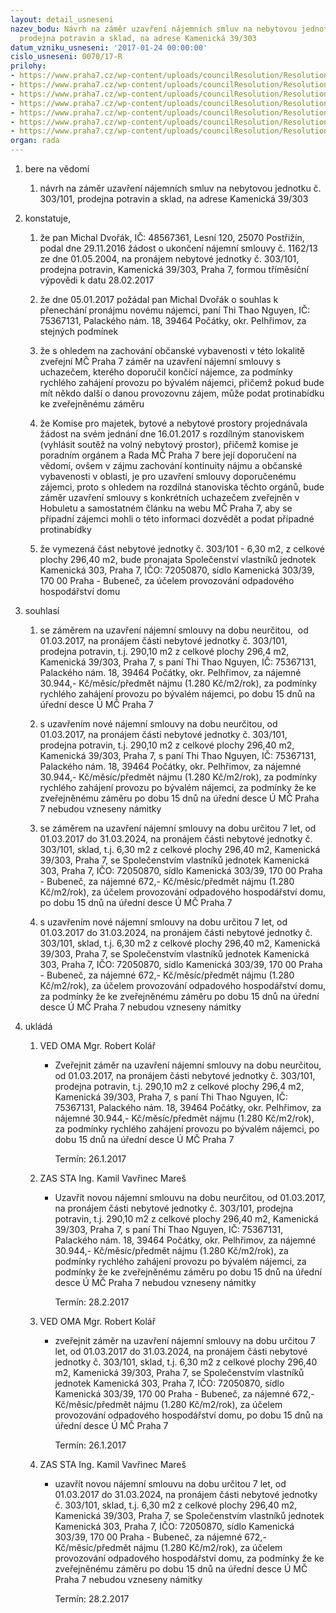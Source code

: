 ```yaml
---
layout: detail_usneseni
nazev_bodu: Návrh na záměr uzavření nájemních smluv na nebytovou jednotku č. 303/101,
  prodejna potravin a sklad, na adrese Kamenická 39/303
datum_vzniku_usneseni: '2017-01-24 00:00:00'
cislo_usneseni: 0070/17-R
prilohy:
- https://www.praha7.cz/wp-content/uploads/councilResolution/Resolutions/28575/export/01DZ_Nguyen303~159479.doc
- https://www.praha7.cz/wp-content/uploads/councilResolution/Resolutions/28575/export/Dvorak_vypoved~159478.pdf
- https://www.praha7.cz/wp-content/uploads/councilResolution/Resolutions/28575/export/Dvorak_zadostoprenechaninajmu~159477.pdf
- https://www.praha7.cz/wp-content/uploads/councilResolution/Resolutions/28575/export/04_Nguyen303~159476.pdf
- https://www.praha7.cz/wp-content/uploads/councilResolution/Resolutions/28575/export/05_Nguyen303~159475.pdf
- https://www.praha7.cz/wp-content/uploads/councilResolution/Resolutions/28575/export/06_Nguyen303~159474.jpg
- https://www.praha7.cz/wp-content/uploads/councilResolution/Resolutions/28575/export/export~296877.pdf
organ: rada
---
```

<ol class="urzList_view" id="urzList">
<li id="" class="urzClass1"><span name="1">bere na vědomí</span>
<ol class="urzOlClass">
<li id="" class="urzClass2" style="TEXT-ALIGN: left"><span><p>návrh na záměr uzavření nájemních smluv na nebytovou jednotku č. 303/101, prodejna potravin a sklad, na adrese Kamenická 39/303</p></span></li></ol></li>
<li id="" class="urzClass1"><span name="50">konstatuje,</span>
<ol class="urzOlClass">
<li id="" class="urzClass2" style="TEXT-ALIGN: left"><span><p>že pan Michal Dvořák, IČ: 48567361, Lesní 120, 25070 Postřižín, podal dne 29.11.2016 žádost o ukončení nájemní smlouvy č. 1162/13 ze dne 01.05.2004, na pronájem nebytové jednotky č. 303/101, prodejna potravin, Kamenická 39/303, Praha 7, formou tříměsíční výpovědi k datu 28.02.2017</p></span></li>
<li id="" class="urzClass2" style="TEXT-ALIGN: left"><span><p>že dne 05.01.2017 požádal pan Michal Dvořák o souhlas k přenechání pronájmu novému nájemci, paní Thi Thao Nguyen, IČ: 75367131, Palackého nám. 18, 39464 Počátky, okr. Pelhřimov, za stejných podmínek</p></span></li>
<li id="" class="urzClass2" style="TEXT-ALIGN: left"><span><p>že s ohledem na zachování občanské vybavenosti v této lokalitě zveřejní MČ Praha 7 záměr na uzavření nájemní smlouvy s uchazečem, kterého doporučil končící nájemce, za podmínky rychlého zahájení provozu po bývalém nájemci, přičemž pokud bude mít někdo další o danou provozovnu zájem, může podat protinabídku ke zveřejněnému záměru</p></span></li>
<li id="" class="urzClass2" style="TEXT-ALIGN: left"><span><p>že Komise pro majetek, bytové a nebytové prostory projednávala žádost na svém jednání dne 16.01.2017 s rozdílným stanoviskem (vyhlásit soutěž na volný nebytový prostor), přičemž komise je poradním orgánem a Rada MČ Praha 7 bere její doporučení na vědomí, ovšem v zájmu zachování kontinuity nájmu a občanské vybavenosti v oblasti, je pro uzavření smlouvy doporučenému zájemci, proto s ohledem na rozdílná stanoviska těchto orgánů, bude záměr uzavření smlouvy s konkrétních uchazečem zveřejněn v Hobuletu a samostatném článku na webu MČ Praha 7, aby se případní zájemci mohli o této informaci dozvědět a podat případné protinabídky</p></span></li>
<li id="" class="urzClass2" style="TEXT-ALIGN: left"><span><p>že vymezená část nebytové jednotky č. 303/101 - 6,30 m2, z celkové plochy 296,40 m2, bude pronajata&nbsp;Společenství vlastníků jednotek Kamenická 303, Praha 7, IČO: 72050870, sídlo Kamenická 303/39, 170 00 Praha - Bubeneč, za účelem provozování odpadového hospodářství domu</p></span></li></ol></li>
<li id="" class="urzClass1"><span name="26">souhlasí</span>
<ol class="urzOlClass">
<li id="" class="urzClass2" style="TEXT-ALIGN: left"><span><p>se záměrem na uzavření nájemní smlouvy na dobu neurčitou,&nbsp; od 01.03.2017, na pronájem části nebytové jednotky č. 303/101, prodejna potravin, t.j. 290,10 m2 z celkové plochy 296,4 m2, Kamenická 39/303, Praha 7, s paní Thi Thao Nguyen, IČ: 75367131, Palackého nám. 18, 39464 Počátky, okr. Pelhřimov, za nájemné 30.944,- Kč/měsíc/předmět nájmu (1.280 Kč/m2/rok), za podmínky rychlého zahájení provozu po bývalém nájemci, po dobu 15 dnů na úřední desce Ú MČ Praha 7</p></span></li>
<li id="" class="urzClass2" style="TEXT-ALIGN: left"><span><p>s uzavřením nové nájemní smlouvy na dobu neurčitou, od 01.03.2017, na pronájem části nebytové jednotky č. 303/101, prodejna potravin, t.j. 290,10 m2 z celkové plochy 296,40 m2, Kamenická 39/303, Praha 7, s paní Thi Thao Nguyen, IČ: 75367131, Palackého nám. 18, 39464 Počátky, okr. Pelhřimov, za nájemné 30.944,- Kč/měsíc/předmět nájmu (1.280 Kč/m2/rok), za podmínky rychlého zahájení provozu po bývalém nájemci, za podmínky že ke zveřejněnému záměru po dobu 15 dnů na úřední desce Ú MČ Praha 7 nebudou vzneseny námitky</p></span></li>
<li id="" class="urzClass2" style="TEXT-ALIGN: left"><span><p>se záměrem na uzavření nájemní smlouvy na dobu určitou 7 let, od 01.03.2017 do 31.03.2024, na pronájem části nebytové jednotky č. 303/101, sklad, t.j. 6,30 m2 z celkové plochy 296,40 m2, Kamenická 39/303, Praha 7, se Společenstvím vlastníků jednotek Kamenická 303, Praha 7, IČO: 72050870, sídlo Kamenická 303/39, 170 00 Praha - Bubeneč, za nájemné 672,- Kč/měsíc/předmět nájmu (1.280 Kč/m2/rok), za účelem provozování odpadového hospodářství domu, po dobu 15 dnů na úřední desce Ú MČ Praha 7<br></p></span></li>
<li id="" class="urzClass2" style="TEXT-ALIGN: left"><span><p>s uzavřením nové nájemní smlouvy na dobu určitou 7 let, od 01.03.2017 do 31.03.2024, na pronájem části nebytové jednotky č. 303/101, sklad, t.j. 6,30 m2 z celkové plochy 296,40 m2, Kamenická 39/303, Praha 7, se Společenstvím vlastníků jednotek Kamenická 303, Praha 7, IČO: 72050870, sídlo Kamenická 303/39, 170 00 Praha - Bubeneč, za nájemné 672,- Kč/měsíc/předmět nájmu (1.280 Kč/m2/rok), za účelem provozování odpadového hospodářství domu, za podmínky že ke zveřejněnému záměru po dobu 15 dnů na úřední desce Ú MČ Praha 7 nebudou vzneseny námitky<br></p></span></li></ol></li><li class="urzClass1" id="urzUkoly"><span name="1">ukládá</span><ol class="urzOlClass"><li class="urzClass2"><span><p>VED OMA Mgr. Robert Kolář</p></span><ul class="urzUlClass"><li class="urzClass3"><span><p>Zveřejnit záměr na uzavření nájemní smlouvy na dobu neurčitou, od 01.03.2017, na pronájem části nebytové jednotky č. 303/101, prodejna potravin, t.j. 290,10 m2 z celkové plochy 296,4 m2, Kamenická 39/303, Praha 7, s paní Thi Thao Nguyen, IČ: 75367131, Palackého nám. 18, 39464 Počátky, okr. Pelhřimov, za nájemné 30.944,- Kč/měsíc/předmět nájmu (1.280 Kč/m2/rok), za podmínky rychlého zahájení provozu po bývalém nájemci, po dobu 15 dnů na úřední desce Ú MČ Praha 7</p></span><span class="urzUkolTermin">  Termín:&nbsp;26.1.2017</span></li></ul></li><li class="urzClass2"><span><p>ZAS STA Ing. Kamil Vavřinec Mareš</p></span><ul class="urzUlClass"><li class="urzClass3"><span><p>Uzavřít novou nájemní smlouvu na dobu neurčitou, od 01.03.2017, na pronájem části nebytové jednotky č. 303/101, prodejna potravin, t.j. 290,10 m2 z celkové plochy 296,40 m2, Kamenická 39/303, Praha 7, s paní Thi Thao Nguyen, IČ: 75367131, Palackého nám. 18, 39464 Počátky, okr. Pelhřimov, za nájemné 30.944,- Kč/měsíc/předmět nájmu (1.280 Kč/m2/rok), za podmínky rychlého zahájení provozu po bývalém nájemci, za podmínky že ke zveřejněnému záměru po dobu 15 dnů na úřední desce Ú MČ Praha 7 nebudou vzneseny námitky</p></span><span class="urzUkolTermin">  Termín:&nbsp;28.2.2017</span></li></ul></li><li class="urzClass2"><span><p>VED OMA Mgr. Robert Kolář</p></span><ul class="urzUlClass"><li class="urzClass3"><span><p>zveřejnit záměr na uzavření nájemní smlouvy na dobu určitou 7 let, od 01.03.2017 do 31.03.2024, na pronájem části nebytové jednotky č. 303/101, sklad, t.j. 6,30 m2 z celkové plochy 296,40 m2, Kamenická 39/303, Praha 7, se Společenstvím vlastníků jednotek Kamenická 303, Praha 7, IČO: 72050870, sídlo Kamenická 303/39, 170 00 Praha - Bubeneč, za nájemné 672,- Kč/měsíc/předmět nájmu (1.280 Kč/m2/rok), za účelem provozování odpadového hospodářství domu, po dobu 15 dnů na úřední desce Ú MČ Praha 7</p></span><span class="urzUkolTermin">  Termín:&nbsp;26.1.2017</span></li></ul></li><li class="urzClass2"><span><p>ZAS STA Ing. Kamil Vavřinec Mareš</p></span><ul class="urzUlClass"><li class="urzClass3"><span><p>uzavřít novou nájemní smlouvu na dobu určitou 7 let, od 01.03.2017 do 31.03.2024, na pronájem části nebytové jednotky č. 303/101, sklad, t.j. 6,30 m2 z celkové plochy 296,40 m2, Kamenická 39/303, Praha 7, se Společenstvím vlastníků jednotek Kamenická 303, Praha 7, IČO: 72050870, sídlo Kamenická 303/39, 170 00 Praha - Bubeneč, za nájemné 672,- Kč/měsíc/předmět nájmu (1.280 Kč/m2/rok), za účelem provozování odpadového hospodářství domu, za podmínky že ke zveřejněnému záměru po dobu 15 dnů na úřední desce Ú MČ Praha 7 nebudou vzneseny námitky</p></span><span class="urzUkolTermin">  Termín:&nbsp;28.2.2017</span></li></ul></li></ol></li>
</ol>
